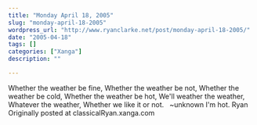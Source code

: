 ```yaml
---
title: "Monday April 18, 2005"
slug: "monday-april-18-2005"
wordpress_url: "http://www.ryanclarke.net/post/monday-april-18-2005/"
date: "2005-04-18"
tags: []
categories: ["Xanga"]
description: ""

---
```


Whether the weather be fine,
 Whether the weather be not,
 Whether the weather be cold,
 Whether the weather be hot,
 We'll weather the weather,
 Whatever the weather,
 Whether we like it or not.
  \~unknown
 I'm hot.
 Ryan
Originally posted at classicalRyan.xanga.com
